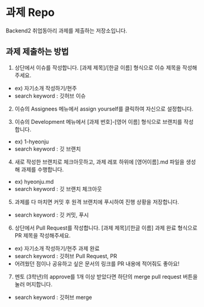 # 과제 Repo

Backend2 취업동아리 과제를 제출하는 저장소입니다.

## 과제 제출하는 방법

1. 상단에서 이슈를 작성합니다. [과제 제목]/[한글 이름] 형식으로 이슈 제목을 작성해주세요.
  - ex) 자기소개 작성하기/현주
  - search keyword : 깃허브 이슈

2. 이슈의 Assignees 메뉴에서 assign yourself를 클릭하여 자신으로 설정합니다.
 
3. 이슈의 Development 메뉴에서 [과제 번호]-[영어 이름] 형식으로 브랜치를 작성합니다.
  - ex) 1-hyeonju
  - search keyword : 깃 브랜치
    
4. 새로 작성한 브랜치로 체크아웃하고, 과제 레포 하위에 [영어이름].md 파일을 생성해 과제를 수행합니다.
  - ex) hyeonju.md
  - search keyword : 깃 브랜치 체크아웃

5. 과제를 다 마치면 커밋 후 원격 브랜치에 푸시하여 진행 상황을 저장합니다.
  - search keyword : 깃 커밋, 푸시

6. 상단에서 Pull Request를 작성합니다. [과제 제목]/[한글 이름] 과제 완료 형식으로 PR 제목을 작성해주세요.
  - ex) 자기소개 작성하기/현주 과제 완료
  - search keyword : 깃허브 Pull Request, PR
  - 어려웠던 점이나 공유하고 싶은 문서의 링크를 PR 내용에 적어줘도 좋아요!

7. 멘토 (3학년)의 approve를 1개 이상 받았다면 하단의 merge pull request 버튼을 눌러 머지합니다.
  - search keyword : 깃허브 merge
